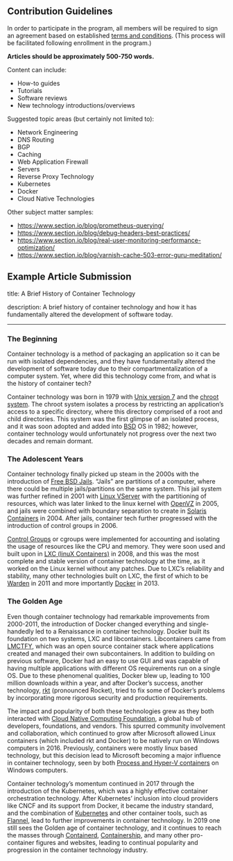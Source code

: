 ## Contribution Guidelines
In order to participate in the program, all members will be required to sign an agreement based on established [terms and conditions](https://www.section.io/legal-stuff/engineering-education-terms/). (This process will be facilitated following enrollment in the program.)

**Articles should be approximately 500-750 words.**

Content can include:
- How-to guides
- Tutorials
- Software reviews
- New technology introductions/overviews

Suggested topic areas (but certainly not limited to):
- Network Engineering
- DNS Routing 
- BGP
- Caching
- Web Application Firewall
- Servers
- Reverse Proxy Technology
- Kubernetes
- Docker
- Cloud Native Technologies

Other subject matter samples:
- https://www.section.io/blog/prometheus-querying/
- https://www.section.io/blog/debug-headers-best-practices/
- https://www.section.io/blog/real-user-monitoring-performance-optimization/
- https://www.section.io/blog/varnish-cache-503-error-guru-meditation/


## Example Article Submission

title: A Brief History of Container Technology

description: A brief history of container technology and how it has fundamentally altered the development of software today.

---
### The Beginning
Container technology is a method of packaging an application so it can be run with isolated dependencies, and they have fundamentally altered the development of software today due to their compartmentalization of a computer system. Yet, where did this technology come from, and what is the history of container tech?

Container technology was born in 1979 with [Unix version 7](https://en.wikipedia.org/wiki/Version_7_Unix) and the [chroot system](https://en.wikipedia.org/wiki/Chroot). The chroot system isolates a process by restricting an application’s access to a specific directory, where this directory comprised of a root and child directories. This system was the first glimpse of an isolated process, and it was soon adopted and added into [BSD](https://en.wikipedia.org/wiki/Berkeley_Software_Distribution) OS in 1982; however, container technology would unfortunately not progress over the next two decades and remain dormant.

### The Adolescent Years
Container technology finally picked up steam in the 2000s with the introduction of [Free BSD Jails](https://www.freebsd.org/about.html). “Jails” are partitions of a computer, where there could be multiple jails/partitions on the same system. This jail system was further refined in 2001 with [Linux VServer](http://www.linux-vserver.org/Welcome_to_Linux-VServer.org) with the partitioning of resources, which was later linked to the linux kernel with [OpenVZ](https://openvz.org/) in 2005, and jails were combined with boundary separation to create in [Solaris Containers](https://en.wikipedia.org/wiki/Solaris_Containers) in 2004. After jails, container tech further progressed with the introduction of control groups in 2006.

[Control Groups](https://en.wikipedia.org/wiki/Cgroups) or cgroups were implemented for accounting and isolating the usage of resources like the CPU and memory. They were soon used and built upon in [LXC (linuX Containers)](https://linuxcontainers.org/lxc/introduction/) in 2008, and this was the most complete and stable version of container technology at the time, as it worked on the Linux kernel without any patches. Due to LXC’s reliability and stability, many other technologies built on LXC, the first of which to be [Warden](https://www.altoros.com/blog/cloud-foundry-containers-warden-docker-and-garden/) in 2011 and more importantly [Docker](https://www.docker.com/) in 2013.

### The Golden Age
Even though container technology had remarkable improvements from 2000-2011, the introduction of Docker changed everything and single-handedly led to a Renaissance in container technology. Docker built its foundation on two systems, LXC and libcontainers. Libcontainers came from [LMCTFY](https://github.com/google/lmctfy), which was an open source container stack where applications created and managed their own subcontainers. In addition to building on previous software, Docker had an easy to use GUI and was capable of having multiple applications with different OS requirements run on a single OS. Due to these phenomenal qualities, Docker blew up, leading to 100 million downloads within a year, and after Docker’s success, another technology, [rkt](https://coreos.com/rkt/) (pronounced Rocket), tried to fix some of Docker’s problems by incorporating more rigorous security and production requirements.

The impact and popularity of both these technologies grew as they both interacted with [Cloud Native Computing Foundation](https://www.cncf.io/), a global hub of developers, foundations, and vendors. This spurred community involvement and collaboration, which continued to grow after Microsoft allowed Linux containers (which included rkt and Docker) to be natively run on Windows computers in 2016. Previously, containers were mostly linux based technology, but this decision lead to Microsoft becoming a major influence in container technology, seen by both [Process and Hyper-V containers](https://docs.microsoft.com/en-us/virtualization/windowscontainers/manage-containers/hyperv-container) on Windows computers.

Container technology’s momentum continued in 2017 through the introduction of the Kubernetes, which was a highly effective container orchestration technology. After Kubernetes’ inclusion into cloud providers like CNCF and its support from Docker, it became the industry standard, and the combination of [Kubernetes](https://kubernetes.io/docs/concepts/overview/what-is-kubernetes/) and other container tools, such as [Flannel](https://coreos.com/flannel/docs/latest/), lead to further improvements in container technology. In 2019 one still sees the Golden age of container technology, and it continues to reach the masses through [Containerd](https://containerd.io/), [Containership](https://containership.io/), and many other pro-container figures and websites, leading to continual popularity and progression in the container technology industry.
